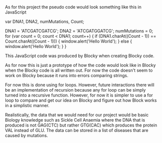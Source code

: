 As for this project the pseudo code would look something like this in JavaScript

var DNA1, DNA2, numMutations, Count;


DNA1 = 'ATCGATCGATCG';
DNA2 = 'ATCGATGGATCG';
numMutations = 0;
for (var count = 0; count < DNA1; count++) {
  if (DNA1.charAt((Count - 1)) == Count.charAt((Count - 1))) {
    window.alert('Hello World');
  } else {
    window.alert('Hello World');
  }
}

This JavaScript code was produced by Blocky when creating Blocky code. 

As for now this is just a prototype of how the code would look like in Blocky when the Blocky code is all written out. 
For now the code doesn't seem to work on Blocky because it runs into errors comparing strings. 

For now this is done using for loops. However, future interactions there will be an implementation of recursion because any for loop can be simply turned into a recursive function. 
However, for now it is simpler to use a for loop to compare and get our idea on Blocky and figure out how Block works in a simplistic manner. 

Realistically, the data that we would need for our project would be basic Biology knowledge such as Sickle Cell Anaemia where the DNA that is produced is not GAG(CTC) but rather GTG(CAC) which produces the protein VAL instead of GLU.
The data can be stored in a list of diseases that are caused by mutations. 

